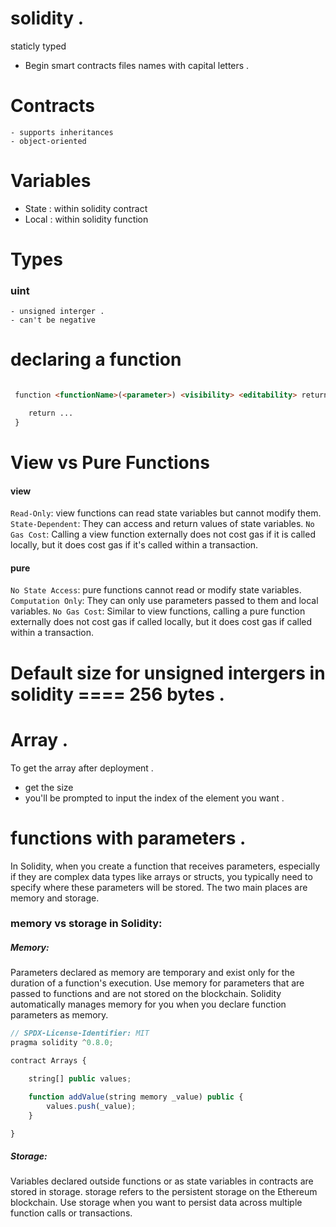 
# solidity . 
 staticly typed  


 - Begin smart contracts files names with capital letters . 
# Contracts 
    - supports inheritances 
    - object-oriented   
 
# Variables 
 - State : within solidity contract 
 - Local : within solidity function 

# Types 

### uint 
    - unsigned interger . 
    - can't be negative 


# declaring a function 

```html

 function <functionName>(<parameter>) <visibility> <editability> return(<returnType>){

    return ...
 }

```


# View vs Pure Functions 

####  view 
```Read-Only```: view functions can read state variables but cannot modify them.
```State-Dependent```: They can access and return values of state variables.
```No Gas Cost```: Calling a view function externally does not cost gas if it is called locally, but it does cost gas if it's called within a transaction.

#### pure

```No State Access```: pure functions cannot read or modify state variables.
```Computation Only```: They can only use parameters passed to them and local variables.
```No Gas Cost```: Similar to view functions, calling a pure function externally does not cost gas if called locally, but it does cost gas if called within a transaction.


# Default size for unsigned intergers in solidity  ==== 256 bytes .  





# Array .  
To get the array after deployment .  
  - get the size 
  - you'll be prompted to input the index of the element you want . 



# functions with parameters . 


In Solidity, when you create a function that receives parameters, especially if they are complex data types like arrays or structs, you typically need to specify where these parameters will be stored. The two main places are memory and storage.

### memory vs storage in Solidity:
##### Memory:

Parameters declared as memory are temporary and exist only for the duration of a function's execution.
Use memory for parameters that are passed to functions and are not stored on the blockchain.
Solidity automatically manages memory for you when you declare function parameters as memory.


```js
// SPDX-License-Identifier: MIT
pragma solidity ^0.8.0;

contract Arrays {

    string[] public values;

    function addValue(string memory _value) public {
        values.push(_value);
    }

}


```

##### Storage:

Variables declared outside functions or as state variables in contracts are stored in storage.
storage refers to the persistent storage on the Ethereum blockchain.
Use storage when you want to persist data across multiple function calls or transactions.




